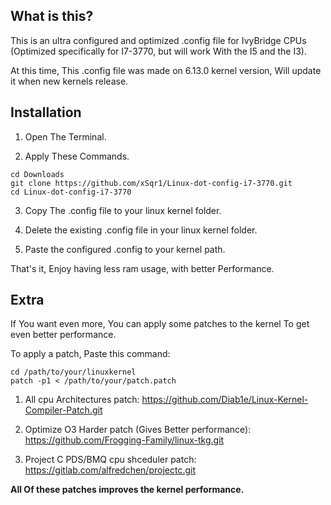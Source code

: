## What is this?

This is an ultra configured and optimized .config file for IvyBridge CPUs (Optimized specifically for I7-3770, but will work With the I5 and the I3).

At this time, This .config file was made on 6.13.0 kernel version, Will update it when new kernels release.

## Installation

1. Open The Terminal.

2. Apply These Commands.

```shell
cd Downloads
git clone https://github.com/xSqr1/Linux-dot-config-i7-3770.git
cd Linux-dot-config-i7-3770
```

3. Copy The .config file to your linux kernel folder.

4. Delete the existing .config file in your linux kernel folder.

5. Paste the configured .config to your kernel path.

That's it, Enjoy having less ram usage, with better Performance.


## Extra

If You want even more, You can apply some patches to the kernel To get even better performance.

To apply a patch, Paste this command:

```shell
cd /path/to/your/linuxkernel 
patch -p1 < /path/to/your/patch.patch
```


1. All cpu Architectures patch: https://github.com/Diab1e/Linux-Kernel-Compiler-Patch.git

2. Optimize O3 Harder patch (Gives Better performance): https://github.com/Frogging-Family/linux-tkg.git

3. Project C PDS/BMQ cpu shceduler patch: https://gitlab.com/alfredchen/projectc.git

**All Of these patches improves the kernel performance.**
